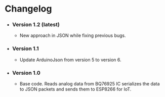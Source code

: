 # Changelog
- ### Version 1.2 (latest)
  - New approach in JSON while fixing previous bugs.
- ### Version 1.1
  - Update ArduinoJson from version 5 to version 6.
- ### Version 1.0
  - Base code. Reads analog data from BQ76925 IC serializes the data to JSON packets and sends them to ESP8266 for IoT.   

